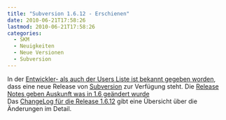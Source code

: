```yaml
---
title: "Subversion 1.6.12 - Erschienen"
date: 2010-06-21T17:58:26
lastmod: 2010-06-21T17:58:26
categories:
  - SKM
  - Neuigkeiten
  - Neue Versionen
  - Subversion
---
```

In der <a href="http://svn.haxx.se/dev/archive-2010-06/0320.shtml">Entwickler- als auch der Users Liste ist bekannt gegeben worden</a>, dass eine neue Release von <a href="http://subversion.apache.org">Subversion</a> zur Verfügung steht. Die  <a href="http://subversion.apache.org/docs/release-notes/1.6.html">Release Notes geben Auskunft was in 1.6 geändert wurde</a>      
Das <a href="http://svn.apache.org/repos/asf/subversion/tags/1.6.12/CHANGES">ChangeLog für die Release 1.6.12</a> gibt eine Übersicht über die Änderungen im Detail.
